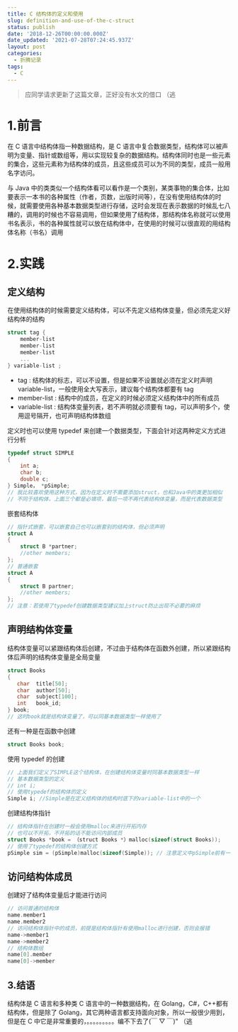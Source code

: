 ```yaml
---
title: C 结构体的定义和使用
slug: definition-and-use-of-the-c-struct
status: publish
date: '2018-12-26T00:00:00.000Z'
date_updated: '2021-07-28T07:24:45.937Z'
layout: post
categories:
  - 折腾记录
tags:
  - C
---
```

> 应同学请求更新了这篇文章，正好没有水文的借口 （逃

# 1.前言

在 C 语言中结构体指一种数据结构，是 C 语言中复合数据类型，结构体可以被声明为变量、指针或数组等，用以实现较复杂的数据结构。结构体同时也是一些元素的集合，这些元素称为结构体的成员，且这些成员可以为不同的类型，成员一般用名字访问。

与 Java 中的类类似一个结构体看可以看作是一个类别，某类事物的集合体，比如要表示一本书的各种属性（作者，页数，出版时间等），在没有使用结构体的时候，就需要使用各种基本数据类型进行存储，这时会发现在表示数据的时候乱七八糟的，调用的时候也不容易调用，但如果使用了结构体，那结构体名称就可以使用书名表示，书的各种属性就可以放在结构体中，在使用的时候可以很直观的用结构体名称（书名）调用

# 2.实践

## 定义结构

在使用结构体的时候需要定义结构体，可以不先定义结构体变量，但必须先定义好结构体的结构

```c
struct tag {
    member-list
    member-list
    member-list
    ...
} variable-list ;
```

- tag : 结构体的标志，可以不设置，但是如果不设置就必须在定义时声明 variable-list，一般使用全大写表示，建议每个结构体都要有 tag
- member-list : 结构中的成员，在定义的时候必须定义结构体中的所有成员
- variable-list : 结构体变量列表，若不声明就必须要有 tag，可以声明多个，使用逗号隔开，也可声明结构体数组

定义时也可以使用 typedef 来创建一个数据类型，下面会针对这两种定义方式进行分析

```c
typedef struct SIMPLE
{
    int a;
    char b;
    double c;
} Simple， *pSimple;
// 我比较喜欢使用这种方式，因为在定义时不需要添加struct，也和Java中的类更加相似
// 不同于结构体，上面三个都是必填项，最后一项不再代表结构体变量，而是代表数据类型
```

嵌套结构体

```c
// 指针式嵌套，可以嵌套自己也可以嵌套别的结构体，但必须声明
struct A
{
    struct B *partner;
    //other members;
};
// 普通嵌套
struct A
{
    struct B partner;
    //other members;
};
// 注意：若使用了typedef创建数据类型建议加上struct防止出现不必要的麻烦
```

## 声明结构体变量

结构体变量可以紧跟结构体后创建，不过由于结构体在函数外创建，所以紧跟结构体后声明的结构体变量是全局变量

```c
struct Books
{
   char  title[50];
   char  author[50];
   char  subject[100];
   int   book_id;
} book;
// 这时book就是结构体变量了，可以同基本数据类型一样使用了
```

还有一种是在函数中创建

```c
struct Books book;
```

使用 typedef 的创建

```c
// 上面我们定义了SIMPLE这个结构体，在创建结构体变量时同基本数据类型一样
// 基本数据类型的定义
// int i;
// 使用typedef的结构体的定义
Simple i; //Simple是在定义结构体的结构时底下的variable-list中的一个
```

创建结构体指针

```c
// 结构体指针在创建时一般会使用malloc来进行开拓内存
// 也可以不开拓，不开拓的话不能访问内部成员
struct Books *book = （struct Books *）malloc(sizeof(struct Books));
// 使用了typedef的结构体创建方式
pSimple sim = (pSimple)malloc(sizeof(Simple)); // 注意定义中pSimple前有一个*，代表结构体指针类型
```

## 访问结构体成员

创建好了结构体变量后才能进行访问

```c
// 访问普通的结构体
name.member1
name.member2
// 访问结构体指针中的成员，前提是结构体指针有使用malloc进行创建，否则会报错
name->member1
name->member2
// 结构体数组
name[0].member
name[0]->member
```

## 3.结语

结构体是 C 语言和多种类 C 语言中的一种数据结构，在 Golang，C#，C++都有结构体，但是除了 Golang，其它两种语言都支持面向对象，所以一般很少用到，但是在 C 中它是非常重要的，。。。。。。。。。编不下去了(￣ ▽ ￣)" （逃
